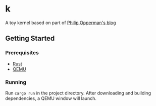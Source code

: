 # k

A toy kernel based on part of [Philip Opperman's blog](https://os.phil-opp.com/)

## Getting Started

### Prerequisites

- [Rust](https://www.rust-lang.org/)
- [QEMU](https://www.qemu.org/)

### Running

Run `cargo run` in the project directory. After downloading and building dependencies, a QEMU window will launch.
